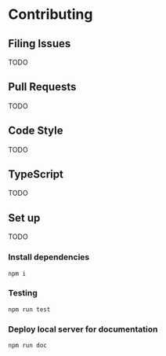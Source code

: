 # Contributing

## Filing Issues

TODO

## Pull Requests

TODO

## Code Style

TODO

## TypeScript

TODO

## Set up

TODO

### Install dependencies

    npm i

### Testing

    npm run test

### Deploy local server for documentation

    npm run doc
